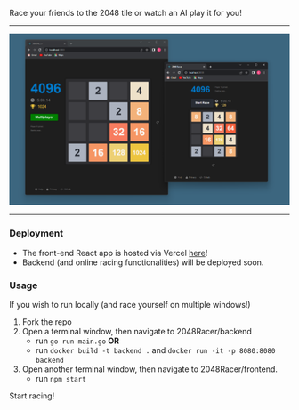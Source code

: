 Race your friends to the 2048 tile or watch an AI play it for you!

---

![](img/demo.png)

---
### Deployment
* The front-end React app is hosted via Vercel [here](https://2048-racer.vercel.app/)!
* Backend (and online racing functionalities) will be deployed soon.
### Usage
If you wish to run locally (and race yourself on multiple windows!)
1. Fork the repo
2. Open a terminal window, then navigate to 2048Racer/backend
    * run `go run main.go`
**OR**
    * run `docker build -t backend .` and `docker run -it -p 8080:8080 backend`
3. Open another terminal window, then navigate to 2048Racer/frontend.
    * run `npm start`

Start racing!
